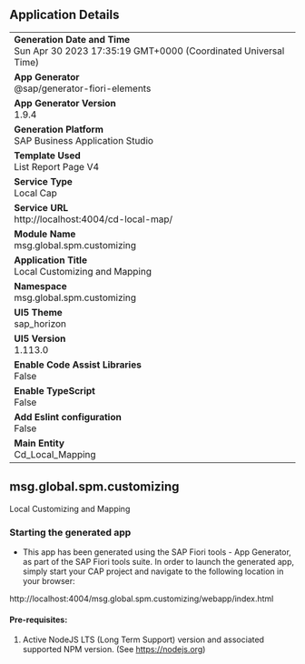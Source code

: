 ## Application Details
|               |
| ------------- |
|**Generation Date and Time**<br>Sun Apr 30 2023 17:35:19 GMT+0000 (Coordinated Universal Time)|
|**App Generator**<br>@sap/generator-fiori-elements|
|**App Generator Version**<br>1.9.4|
|**Generation Platform**<br>SAP Business Application Studio|
|**Template Used**<br>List Report Page V4|
|**Service Type**<br>Local Cap|
|**Service URL**<br>http://localhost:4004/cd-local-map/
|**Module Name**<br>msg.global.spm.customizing|
|**Application Title**<br>Local Customizing and Mapping|
|**Namespace**<br>msg.global.spm.customizing|
|**UI5 Theme**<br>sap_horizon|
|**UI5 Version**<br>1.113.0|
|**Enable Code Assist Libraries**<br>False|
|**Enable TypeScript**<br>False|
|**Add Eslint configuration**<br>False|
|**Main Entity**<br>Cd_Local_Mapping|

## msg.global.spm.customizing

Local Customizing and Mapping

### Starting the generated app

-   This app has been generated using the SAP Fiori tools - App Generator, as part of the SAP Fiori tools suite.  In order to launch the generated app, simply start your CAP project and navigate to the following location in your browser:

http://localhost:4004/msg.global.spm.customizing/webapp/index.html

#### Pre-requisites:

1. Active NodeJS LTS (Long Term Support) version and associated supported NPM version.  (See https://nodejs.org)


